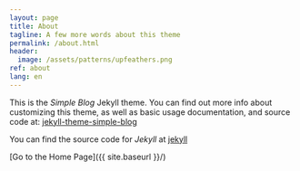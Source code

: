 ```yaml
---
layout: page
title: About
tagline: A few more words about this theme
permalink: /about.html
header:
  image: /assets/patterns/upfeathers.png
ref: about
lang: en  
---
```


This is the _Simple Blog_ Jekyll theme. You can find out more info about customizing this theme, as well as basic usage documentation, and source code at: [jekyll-theme-simple-blog](https://github.com/lorepirri/jekyll-theme-simple-blog)

You can find the source code for _Jekyll_ at [jekyll](https://github.com/jekyll/jekyll)


[Go to the Home Page]({{ site.baseurl }}/)
